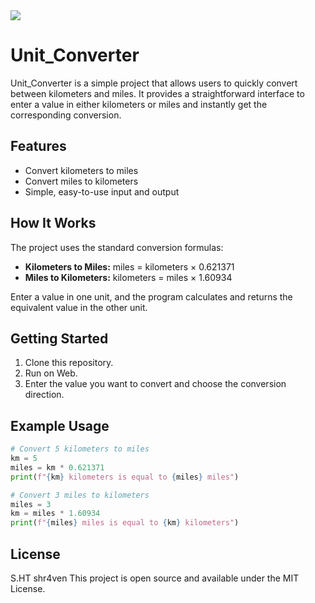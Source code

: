 <img src ="https://collegevidya.com/tool/images/kilometer-to-mile-calulator.webp">

# Unit_Converter

Unit_Converter is a simple <HTML CSS JS> project that allows users to quickly convert between kilometers and miles. It provides a straightforward interface to enter a value in either kilometers or miles and instantly get the corresponding conversion.

## Features

- Convert kilometers to miles
- Convert miles to kilometers
- Simple, easy-to-use input and output

## How It Works

The project uses the standard conversion formulas:
- **Kilometers to Miles:** miles = kilometers × 0.621371
- **Miles to Kilometers:** kilometers = miles × 1.60934

Enter a value in one unit, and the program calculates and returns the equivalent value in the other unit.

## Getting Started

1. Clone this repository.
2. Run on Web.
3. Enter the value you want to convert and choose the conversion direction.

## Example Usage

```python
# Convert 5 kilometers to miles
km = 5
miles = km * 0.621371
print(f"{km} kilometers is equal to {miles} miles")

# Convert 3 miles to kilometers
miles = 3
km = miles * 1.60934
print(f"{miles} miles is equal to {km} kilometers")
```

## License
S.HT
shr4ven
This project is open source and available under the MIT License.

